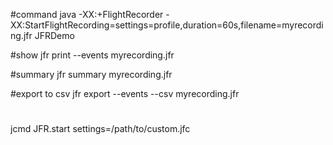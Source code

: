 #command
java -XX:+FlightRecorder -XX:StartFlightRecording=settings=profile,duration=60s,filename=myrecording.jfr JFRDemo

#show
jfr print --events myrecording.jfr

#summary
jfr summary myrecording.jfr

#export to csv
jfr export --events --csv myrecording.jfr

#
jcmd <pid> JFR.start settings=/path/to/custom.jfc